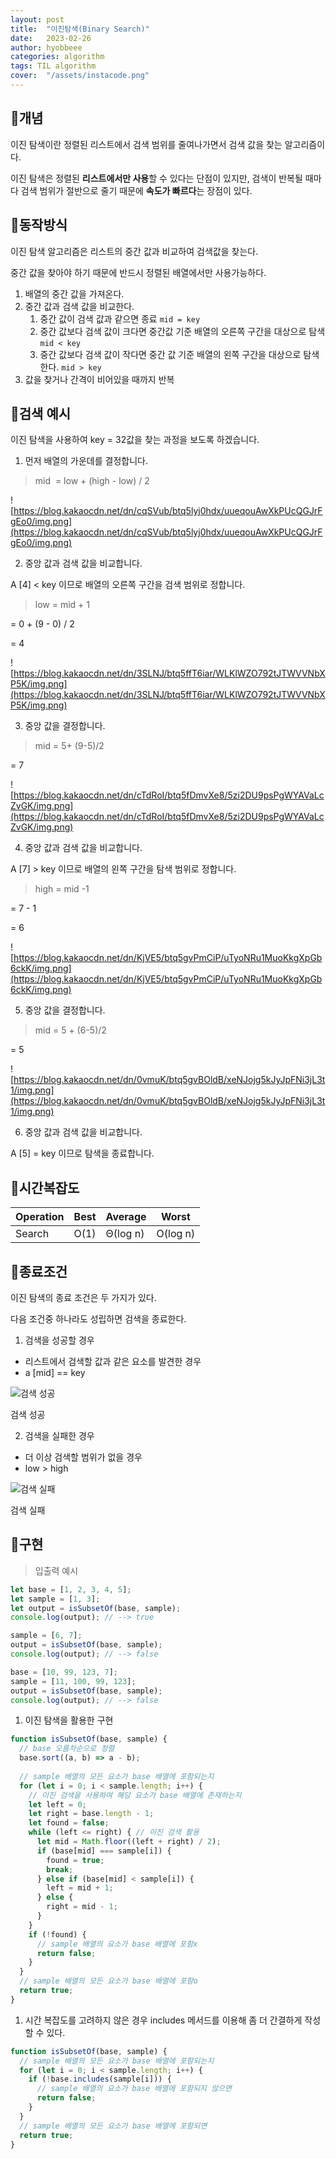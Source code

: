```yaml
---
layout: post
title:  "이진탐색(Binary Search)"
date:   2023-02-26
author: hyobbeee
categories: algorithm
tags: TIL algorithm
cover:  "/assets/instacode.png"
---
```


## 📍개념

이진 탐색이란 정렬된 리스트에서 검색 범위를 줄여나가면서 검색 값을 찾는 알고리즘이다.

이진 탐색은 정렬된 **리스트에서만 사용**할 수 있다는 단점이 있지만, 검색이 반복될 때마다 검색 범위가 절반으로 줄기 때문에 **속도가 빠르다**는 장점이 있다.

## 📍동작방식

이진 탐색 알고리즘은 리스트의 중간 값과 비교하여 검색값을 찾는다.

중간 값을 찾아야 하기 때문에 반드시 정렬된 배열에서만 사용가능하다.

1. 배열의 중간 값을 가져온다.
2. 중간 값과 검색 값을 비교한다.
    1. 중간 값이 검색 값과 같으면 종료 `mid = key`
    2. 중간 값보다 검색 값이 크다면 중간값 기준 배열의 오른쪽 구간을 대상으로 탐색 `mid < key`
    3. 중간 값보다 검색 값이 작다면 중간 값 기준 배열의 왼쪽 구간을 대상으로 탐색한다. `mid > key`
3. 값을 찾거나 간격이 비어있을 때까지 반복

## 📍검색 예시

이진 탐색을 사용하여 key = 32값을 찾는 과정을 보도록 하겠습니다.

1. 먼저 배열의 가운데를 결정합니다.

> mid  = low + (high - low) / 2
> 

![https://blog.kakaocdn.net/dn/cqSVub/btq5lyj0hdx/uueqouAwXkPUcQGJrFgEo0/img.png](https://blog.kakaocdn.net/dn/cqSVub/btq5lyj0hdx/uueqouAwXkPUcQGJrFgEo0/img.png)

2. 중앙 값과 검색 값을 비교합니다.

A [4] < key 이므로 배열의 오른쪽 구간을 검색 범위로 정합니다.

> low = mid + 1
> 

= 0 + (9 - 0) / 2

= 4

![https://blog.kakaocdn.net/dn/3SLNJ/btq5ffT6iar/WLKlWZO792tJTWVVNbXP5K/img.png](https://blog.kakaocdn.net/dn/3SLNJ/btq5ffT6iar/WLKlWZO792tJTWVVNbXP5K/img.png)

3. 중앙 값을 결정합니다.

> mid = 5+ (9-5)/2
> 

= 7

![https://blog.kakaocdn.net/dn/cTdRoI/btq5fDmvXe8/5zi2DU9psPgWYAVaLcZvGK/img.png](https://blog.kakaocdn.net/dn/cTdRoI/btq5fDmvXe8/5zi2DU9psPgWYAVaLcZvGK/img.png)

4. 중앙 값과 검색 값을 비교합니다.

A [7] > key 이므로 배열의 왼쪽 구간을 탐색 범위로 정합니다.

> high = mid -1
> 

= 7 - 1

= 6

![https://blog.kakaocdn.net/dn/KjVE5/btq5gvPmCiP/uTyoNRu1MuoKkgXpGb6ckK/img.png](https://blog.kakaocdn.net/dn/KjVE5/btq5gvPmCiP/uTyoNRu1MuoKkgXpGb6ckK/img.png)

5. 중앙 값을 결정합니다.

> mid = 5 + (6-5)/2
> 

=  5

![https://blog.kakaocdn.net/dn/0vmuK/btq5gvBOldB/xeNJojg5kJyJpFNi3jL3t1/img.png](https://blog.kakaocdn.net/dn/0vmuK/btq5gvBOldB/xeNJojg5kJyJpFNi3jL3t1/img.png)

6. 중앙 값과 검색 값을 비교합니다.

A [5] = key 이므로 탐색을 종료합니다.

## 📍시간복잡도

| Operation | Best | Average | Worst |
| --- | --- | --- | --- |
| Search | O(1) | Θ(log n) | O(log n) |

## 📍종료조건

이진 탐색의 종료 조건은 두 가지가 있다.

다음 조건중 하나라도 성립하면 검색을 종료한다.

1. 검색을 성공할 경우

- 리스트에서 검색할 값과 같은 요소를 발견한 경우
- a [mid] == key

![검색 성공](https://blog.kakaocdn.net/dn/EZfk8/btq5ffsWrSC/ISKOrApAubQrddI0WxYCuk/img.png)

검색 성공

2. 검색을 실패한 경우

- 더 이상 검색할 범위가 없을 경우
- low > high

![검색 실패](https://blog.kakaocdn.net/dn/u6MTp/btq5nbhLRfO/U66KTWbCgzh6Cq3780ZgN0/img.png)

검색 실패

## 📍구현

> 입출력 예시
> 

```jsx
let base = [1, 2, 3, 4, 5];
let sample = [1, 3];
let output = isSubsetOf(base, sample);
console.log(output); // --> true

sample = [6, 7];
output = isSubsetOf(base, sample);
console.log(output); // --> false

base = [10, 99, 123, 7];
sample = [11, 100, 99, 123];
output = isSubsetOf(base, sample);
console.log(output); // --> false
```

1. 이진 탐색을 활용한 구현

```jsx
function isSubsetOf(base, sample) {
  // base 오름차순으로 정렬
  base.sort((a, b) => a - b);
  
  // sample 배열의 모든 요소가 base 배열에 포함되는지
  for (let i = 0; i < sample.length; i++) {
    // 이진 검색을 사용하여 해당 요소가 base 배열에 존재하는지
    let left = 0;
    let right = base.length - 1;
    let found = false;
    while (left <= right) { // 이진 검색 활용
      let mid = Math.floor((left + right) / 2);
      if (base[mid] === sample[i]) {
        found = true;
        break;
      } else if (base[mid] < sample[i]) {
        left = mid + 1;
      } else {
        right = mid - 1;
      }
    }
    if (!found) {
      // sample 배열의 요소가 base 배열에 포함x
      return false;
    }
  }
  // sample 배열의 모든 요소가 base 배열에 포함o
  return true;
}
```

1. 시간 복잡도를 고려하지 않은 경우 includes 메서드를 이용해 좀 더 간결하게 작성할 수 있다.

```jsx
function isSubsetOf(base, sample) {
  // sample 배열의 모든 요소가 base 배열에 포함되는지
  for (let i = 0; i < sample.length; i++) {
    if (!base.includes(sample[i])) {
      // sample 배열의 요소가 base 배열에 포함되지 않으면
      return false;
    }
  }
  // sample 배열의 모든 요소가 base 배열에 포함되면
  return true;
}
```